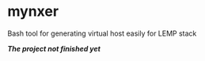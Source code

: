 mynxer
======

Bash tool for generating virtual host easily for LEMP stack


***The project not finished yet***
